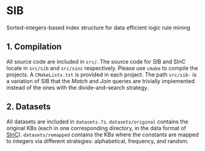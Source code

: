 # SIB
Sorted-integers-based index structure for data efficient logic rule mining

## 1. Compilation

All source code are included in `src/`. The source code for SIB and SInC locate in `src/sib` and `src/sinc` respectively. Please use `cmake` to compile the projects. A `CMakeLists.txt` is provided in each project. The path `src/sib-` is a variation of SIB that the $Match$ and $Join$ queries are trivially implemented instead of the ones with the divide-and-search strategy.

## 2. Datasets

All datasets are included in `datasets.7z`. `datasets/original` contains the original KBs (each in one corresponding directory, in the data format of [SInC](https://github.com/TramsWang/SInC)). `datasets/remapped` contains the KBs where the constants are mapped to integers via different strategies: alphabetical, frequency, and random.

